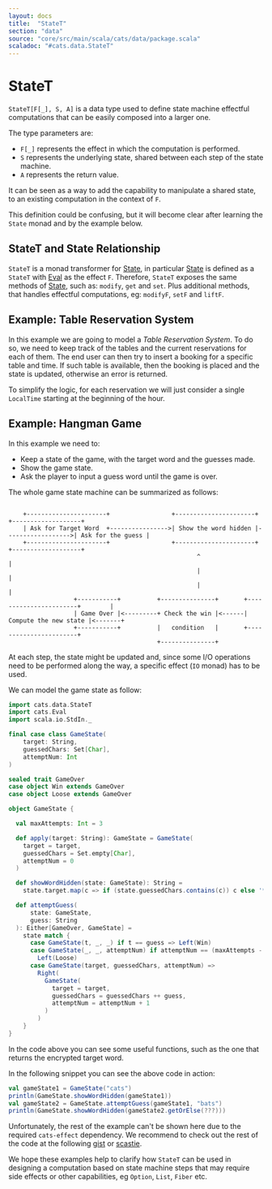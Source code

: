 ```yaml
---
layout: docs
title:  "StateT"
section: "data"
source: "core/src/main/scala/cats/data/package.scala"
scaladoc: "#cats.data.StateT"
---
```

# StateT

`StateT[F[_], S, A]` is a data type used to define state machine effectful computations that can be easily composed into a larger one.

The type parameters are:
- `F[_]` represents the effect in which the computation is performed.
- `S` represents the underlying state, shared between each step of the state machine.
- `A` represents the return value.

It can be seen as a way to add the capability to manipulate a shared state, to an existing computation in the context of `F`.

This definition could be confusing, but it will become clear after learning the `State` monad and by the example below.

## StateT and State Relationship

`StateT` is a monad transformer for [State](https://typelevel.org/cats/datatypes/state.html), in particular [State](https://typelevel.org/cats/datatypes/state.html) is defined as a `StateT` with [Eval](https://typelevel.org/cats/datatypes/eval.html) as the effect `F`.
Therefore, `StateT` exposes the same methods of [State](https://typelevel.org/cats/datatypes/state.html), such as: `modify`, `get` and `set`.
Plus additional methods, that handles effectful computations, eg: `modifyF`, `setF` and `liftF`.

## Example: Table Reservation System

In this example we are going to model a *Table Reservation System*. To
do so, we need to keep track of the tables and the current
reservations for each of them. The end user can then try to insert a
booking for a specific table and time. If such table is available, then the
booking is placed and the state is updated, otherwise an error is
returned.

To simplify the logic, for each reservation we will just consider a single `LocalTime` starting at the beginning of the hour.


## Example: Hangman Game

In this example we need to:
- Keep a state of the game, with the target word and the guesses made.
- Show the game state.
- Ask the player to input a guess word until the game is over.

The whole game state machine can be summarized as follows:

```asciidoc

    +----------------------+                 +----------------------+                   +-------------------+
    | Ask for Target Word  +---------------->| Show the word hidden |------------------>| Ask for the guess |
    +----------------------+                 +----------------------+                   +-------------------+
                                                    ^                                             |
                                                    |                                             |
                                                    |                                             |
                  +-----------+          +---------------+       +-----------------------+        |
                  | Game Over |<---------+ Check the win |<------| Compute the new state |<-------+
                  +-----------+          |   condition   |       +-----------------------+
                                         +---------------+

```

At each step, the state might be updated and, since some I/O operations need to be performed along the way, a specific effect (`IO` monad) has to be used.

We can model the game state as follow:

```scala mdoc:silent
import cats.data.StateT
import cats.Eval
import scala.io.StdIn._

final case class GameState(
    target: String,
    guessedChars: Set[Char],
    attemptNum: Int
)

sealed trait GameOver
case object Win extends GameOver
case object Loose extends GameOver

object GameState {

  val maxAttempts: Int = 3

  def apply(target: String): GameState = GameState(
    target = target,
    guessedChars = Set.empty[Char],
    attemptNum = 0
  )

  def showWordHidden(state: GameState): String =
    state.target.map(c => if (state.guessedChars.contains(c)) c else '*')

  def attemptGuess(
      state: GameState,
      guess: String
  ): Either[GameOver, GameState] =
    state match {
      case GameState(t, _, _) if t == guess => Left(Win)
      case GameState(_, _, attemptNum) if attemptNum == (maxAttempts - 1) =>
        Left(Loose)
      case GameState(target, guessedChars, attemptNum) =>
        Right(
          GameState(
            target = target,
            guessedChars = guessedChars ++ guess,
            attemptNum = attemptNum + 1
          )
        )
    }
}
```

In the code above you can see some useful functions, such as the one that returns the encrypted target word.

In the following snippet you can see the above code in action:

```scala mdoc
val gameState1 = GameState("cats")
println(GameState.showWordHidden(gameState1))
val gameState2 = GameState.attemptGuess(gameState1, "bats")
println(GameState.showWordHidden(gameState2.getOrElse(???)))
```

Unfortunately, the rest of the example can't be shown here due to the required `cats-effect` dependency. We recommend to check out the rest of the code at the following [gist](https://gist.github.com/benkio/46f5aea4f15ec059f02d6bfe9bd25e99) or [scastie](https://scastie.scala-lang.org/4Ab7xspkRJ2q9UKQ9OHrUQ).

We hope these examples help to clarify how `StateT` can be used in designing a computation based on state machine steps that may require side effects or other capabilities, eg `Option`, `List`, `Fiber` etc.
